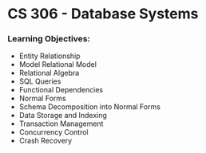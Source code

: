 # CS 306 - Database Systems

### Learning Objectives:
- Entity Relationship
- Model Relational Model
- Relational Algebra
- SQL Queries
- Functional Dependencies
- Normal Forms
- Schema Decomposition into Normal Forms
- Data Storage and Indexing
- Transaction Management
- Concurrency Control
- Crash Recovery
